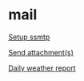 mail
====

[Setup ssmtp](https://github.com/enckse/howdoi/blob/master/software/mail/ssmtp.md)

[Send attachment(s)](https://github.com/enckse/howdoi/blob/master/software/mail/attach.md)

[Daily weather report](https://github.com/enckse/howdoi/blob/master/software/mail/weather.md)

